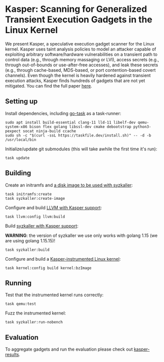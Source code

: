 # Kasper: Scanning for Generalized Transient Execution Gadgets in the Linux Kernel

We present Kasper, a speculative execution gadget scanner for the Linux kernel.
Kasper uses taint analysis policies to model an attacker capable of exploiting arbitrary software/hardware vulnerabilities on a transient path to control data (e.g., through memory massaging or LVI), access secrets (e.g., through out-of-bounds or use-after-free accesses), and leak these secrets (e.g., through cache-based, MDS-based, or port contention-based covert channels).
Even though the kernel is heavily hardened against transient execution attacks, Kasper finds hundreds of gadgets that are not yet mitigated.
You can find the full paper [here](https://download.vusec.net/papers/kasper_ndss22.pdf).

## Setting up ##

Install dependencies, including [go-task](https://taskfile.dev/#/installation) as a task-runner:
```
sudo apt install build-essential clang-11 lld-11 libelf-dev qemu-system-x86 bison flex golang libssl-dev cmake debootstrap python3-pexpect socat ninja-build ccache
sudo sh -c "$(curl -ssL https://taskfile.dev/install.sh)" -- -d -b /usr/local/bin
```

Initialize/update git submodules (this will take awhile the first time it's run):
```
task update
```

## Building ##

Create an initramfs and [a disk image to be used with syzkaller](https://github.com/google/syzkaller/blob/master/docs/linux/setup_ubuntu-host_qemu-vm_x86-64-kernel.md#image):
```
task initramfs:create
task syzkaller:create-image
```

Configure and build [LLVM with Kasper support](https://github.com/vusec/kdfsan-llvm-project/tree/kasper-llvm-v11):
```
task llvm:config llvm:build
```

Build [syzkaller with Kasper support](https://github.com/vusec/kdfsan-syzkaller/tree/kasper-syzkaller):

**WARNING**: the version of syzkaller we use only works with golang 1.15 (we are using golang 1.15.15)!
```
task syzkaller:build
```

Configure and build a [Kasper-instrumented Linux kernel](https://github.com/vusec/kdfsan-linux/tree/kasper-linux-v5.12):
```
task kernel:config build kernel:bzImage
```

## Running ##

Test that the instrumented kernel runs correctly:
```
task qemu:test
```

Fuzz the instrumented kernel:
```
task syzkaller:run-nobench
```

## Evaluation ##

To aggregate gadgets and run the evaluation please check out [kasper-results](https://github.com/vusec/kasper-results).
